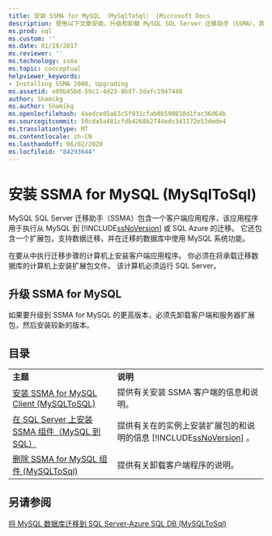 ```yaml
---
title: 安装 SSMA for MySQL （MySqlToSql） |Microsoft Docs
description: 使用以下文章安装、升级和卸载 MySQL SQL Server 迁移助手（SSMA），其中包括客户端应用程序和扩展包。
ms.prod: sql
ms.custom: ''
ms.date: 01/19/2017
ms.reviewer: ''
ms.technology: ssma
ms.topic: conceptual
helpviewer_keywords:
- Installing SSMA 2008, Upgrading
ms.assetid: e89b45bd-59c1-4d23-8bd7-3dafc1947448
author: Shamikg
ms.author: Shamikg
ms.openlocfilehash: 4aedce85a63c5f931cfab0b590810d1fac36d64b
ms.sourcegitcommit: 59cda5a481cfdb4268b2744edc341172e53dede4
ms.translationtype: MT
ms.contentlocale: zh-CN
ms.lasthandoff: 06/02/2020
ms.locfileid: "84293644"
---
```

# <a name="installing-ssma-for-mysql-mysqltosql"></a>安装 SSMA for MySQL (MySqlToSql)
MySQL SQL Server 迁移助手（SSMA）包含一个客户端应用程序，该应用程序用于执行从 MySQL 到 [!INCLUDE[ssNoVersion](../../includes/ssnoversion-md.md)] 或 SQL Azure 的迁移。 它还包含一个扩展包，支持数据迁移，并在迁移的数据库中使用 MySQL 系统功能。  
  
在要从中执行迁移步骤的计算机上安装客户端应用程序。 你必须在将承载迁移数据库的计算机上安装扩展包文件。  该计算机必须运行 SQL Server。  
  
## <a name="upgrading-ssma-for-mysql"></a>升级 SSMA for MySQL  
如果要升级到 SSMA for MySQL 的更高版本，必须先卸载客户端和服务器扩展包，然后安装较新的版本。  
  
## <a name="contents"></a>目录  
  
|||  
|-|-|  
|**主题**|**说明**|  
|[安装 SSMA for MySQL Client &#40;MySQLToSQL&#41;](../../ssma/mysql/installing-ssma-for-mysql-client-mysqltosql.md)|提供有关安装 SSMA 客户端的信息和说明。|  
|[在 SQL Server 上安装 SSMA 组件（MySQL 到 SQL）](https://msdn.microsoft.com/6772d0c5-258f-4d7b-afb0-b5f810e71af1)|提供有关在的实例上安装扩展包的和说明的信息 [!INCLUDE[ssNoVersion](../../includes/ssnoversion-md.md)] 。|  
|[删除 SSMA for MySQL 组件 &#40;MySQLToSql&#41;](../../ssma/mysql/removing-the-ssma-for-mysql-components-mysqltosql.md)|提供有关卸载客户端程序的说明。|  
  
## <a name="see-also"></a>另请参阅  
[将 MySQL 数据库迁移到 SQL Server-Azure SQL DB &#40;MySQLToSql&#41;](../../ssma/mysql/migrating-mysql-databases-to-sql-server-azure-sql-db-mysqltosql.md)  
  
